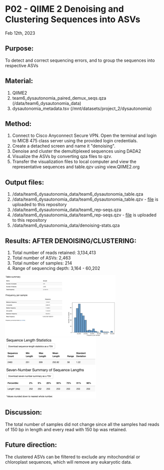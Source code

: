 # P02 - QIIME 2 Denoising and Clustering Sequences into ASVs

Feb 12th, 2023

## Purpose:
To detect and correct sequencing errors, and to group the sequences into respective ASVs

## Material: 
1. QIIME2 
2. team6_dysautonomia_paired_demux_seqs.qza (/data/team6_dysautonomia_data)
3. dysautonomia_metadata.tsv (/mnt/datasets/project_2/dysautonomia)

## Method:
1. Connect to Cisco Anyconnect Secure VPN. Open the terminal and login to MICB 475 class server using the provided login credentials.
2. Create a detached screen and name it "denoising". 
3. Denoise and cluster the demultiplexed sequences using DADA2
4. Visualize the ASVs by converting qza files to qzv.
5. Transfer the visualization files to local computer and view the representative sequences and table.qzv using view.QIIME2.org

## Output files:
1. /data/team6_dysautonomia_data/team6_dysautonomia_table.qza 
2. /data/team6_dysautonomia_data/team6_dysautonomia_table.qzv - [file](/QIIME2/export/table.qzv) is uploaded to this repository
3. /data/team6_dysautonomia_data/team6_rep-seqs.qza
4. /data/team6_dysautonomia_data/team6_rep-seqs.qzv - [file](/QIIME2/export/rep-seq.qzv) is uploaded to this repository
5. /data/team6_dysautonomia_data/denoising-stats.qza

## Results: AFTER DENOISING/CLUSTERING:
1. Total number of reads retained: 3,134,413  
2. Total number of ASVs: 2,463
3. Total number of samples: 214
4. Range of sequencing depth: 3,164 - 60,202
<img src="/QIIME2/figures/table.png" height="200">
<img src="/QIIME2/figures/sequence_length_statistics.png" height="200">


## Discussion:
The total number of samples did not change since all the samples had reads of 150 bp in length and every read with 150 bp was retained.


## Future direction:
The clustered ASVs can be filtered to exclude any mitochondrial or chloroplast sequences, which will remove any eukaryotic data. 

